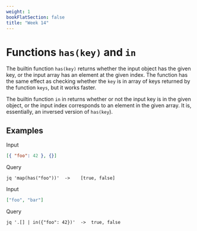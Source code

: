 ```yaml
---
weight: 1
bookFlatSection: false
title: "Week 14"
---
```


# Functions `has(key)` and `in`
The builtin function `has(key)` returns whether the input object has the given key, or the input array has an element at the given index.
The function has the same effect as checking whether the `key` is in array of keys returned by the function `keys`, but it works faster.

The builtin function `in` in returns whether or not the input key is in the given object, or the input index corresponds to an element in the given array. It is, essentially, an inversed version of `has(key`).

## Examples
Input
```json
[{ "foo": 42 }, {}]
```
Query
```jq
jq 'map(has("foo"))'  -> 	[true, false] 
```

Input
```json
["foo", "bar"]
```
Query
```jq
jq '.[] | in({"foo": 42})'  ->  true, false 
```
